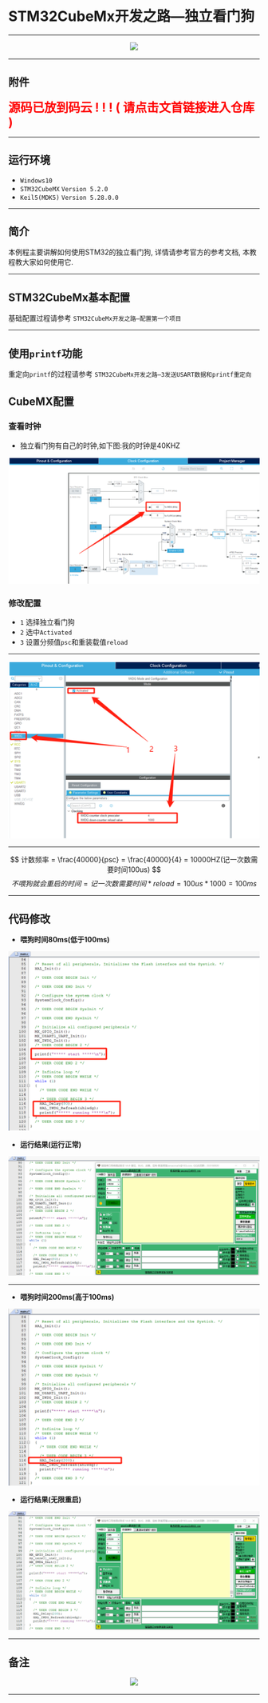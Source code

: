 # STM32CubeMx开发之路—独立看门狗

---

<div align=center><a href="https://gitee.com/iotxiaohu/blog">
    <img width="800" src="https://gitee.com/iotxiaohu/image/raw/master/gitee_vx/gitee_vx.png"/>
</a></div>

---

## 附件

**<font size=5 color=#ff0000> 源码已放到码云 ! ! ! ( 请点击文首链接进入仓库 ) </font>**

---

## 运行环境

* `Windows10`
* `STM32CubeMX` `Version 5.2.0`
* `Keil5(MDK5)` `Version 5.28.0.0`

---

## 简介

本例程主要讲解如何使用STM32的独立看门狗, 详情请参考官方的参考文档, 本教程教大家如何使用它.

---

## STM32CubeMx基本配置

  基础配置过程请参考 `STM32CubeMx开发之路—配置第一个项目`

---

## 使用`printf`功能

  重定向`printf`的过程请参考 `STM32CubeMx开发之路—3发送USART数据和printf重定向`

## CubeMX配置

### 查看时钟

* 独立看门狗有自己的时钟,如下图:我的时钟是40KHZ

![图片](1.png)

### 修改配置

* `1` 选择独立看门狗
* `2` 选中`Activated`
* `3` 设置分频值`psc`和重装载值`reload`
---

![图片](2.png)

---

$$
计数频率 = \frac{40000}{psc} = \frac{40000}{4} = 10000HZ(记一次数需要时间100us)
$$
$$
不喂狗就会重启的时间 = 记一次数需要时间 * reload = 100us * 1000 = 100ms
$$

---

## 代码修改

* **喂狗时间80ms(低于100ms)**

![图片](3.png)

* **运行结果(运行正常)**

![图片](iwdg_run1.gif)

---
* **喂狗时间200ms(高于100ms)**

![图片](4.png)

* **运行结果(无限重启)**

![图片](iwdg_run2.gif)

---

## 备注

<div align=center><a href="https://gitee.com/iotxiaohu/blog">
    <img width="800" src="https://gitee.com/iotxiaohu/image/raw/master/gitee_vx/gitee_vx.png"/>
</a></div>

---
